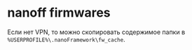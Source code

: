 # nanoff firmwares

Если нет VPN, то можно скопировать содержимое папки в `%USERPROFILE%\.nanoFramework\fw_cache`.
